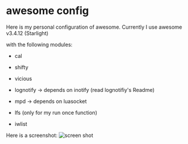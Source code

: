 awesome config
==============

Here is my personal configuration of awesome.
Currently I use awesome v3.4.12 (Starlight)

with the following modules:

* cal

* shifty

* vicious

* lognotify -> depends on inotify (read lognotifiy's Readme)

* mpd -> depends on luasocket

* lfs (only for my run once function)

* iwlist


Here is a screenshot:
![screen shot](https://raw.github.com/Mic92/awesome-dotfiles/master/screenshot.png)
